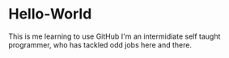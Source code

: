 # Hello-World
This is me learning to use GitHub
I'm an intermidiate self taught programmer, who has tackled odd jobs here and there.
